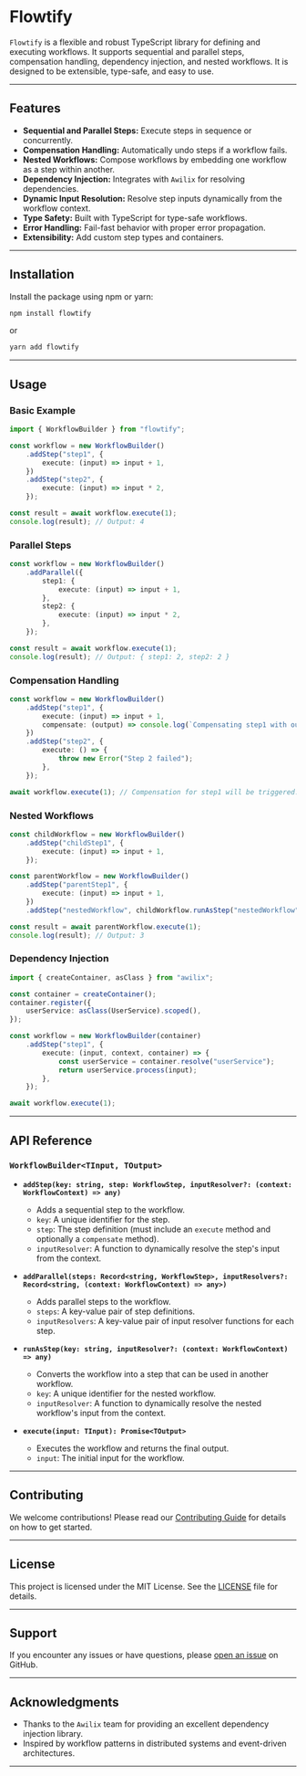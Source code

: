 # Flowtify

`Flowtify` is a flexible and robust TypeScript library for defining and executing workflows. It supports sequential and parallel steps, compensation handling, dependency injection, and nested workflows. It is designed to be extensible, type-safe, and easy to use.

---

## Features

- **Sequential and Parallel Steps:** Execute steps in sequence or concurrently.
- **Compensation Handling:** Automatically undo steps if a workflow fails.
- **Nested Workflows:** Compose workflows by embedding one workflow as a step within another.
- **Dependency Injection:** Integrates with `Awilix` for resolving dependencies.
- **Dynamic Input Resolution:** Resolve step inputs dynamically from the workflow context.
- **Type Safety:** Built with TypeScript for type-safe workflows.
- **Error Handling:** Fail-fast behavior with proper error propagation.
- **Extensibility:** Add custom step types and containers.

---

## Installation

Install the package using npm or yarn:

```bash
npm install flowtify
```

or

```bash
yarn add flowtify
```

---

## Usage

### Basic Example

```typescript
import { WorkflowBuilder } from "flowtify";

const workflow = new WorkflowBuilder()
    .addStep("step1", {
        execute: (input) => input + 1,
    })
    .addStep("step2", {
        execute: (input) => input * 2,
    });

const result = await workflow.execute(1);
console.log(result); // Output: 4
```

### Parallel Steps

```typescript
const workflow = new WorkflowBuilder()
    .addParallel({
        step1: {
            execute: (input) => input + 1,
        },
        step2: {
            execute: (input) => input * 2,
        },
    });

const result = await workflow.execute(1);
console.log(result); // Output: { step1: 2, step2: 2 }
```

### Compensation Handling

```typescript
const workflow = new WorkflowBuilder()
    .addStep("step1", {
        execute: (input) => input + 1,
        compensate: (output) => console.log(`Compensating step1 with output: ${output}`),
    })
    .addStep("step2", {
        execute: () => {
            throw new Error("Step 2 failed");
        },
    });

await workflow.execute(1); // Compensation for step1 will be triggered.
```

### Nested Workflows

```typescript
const childWorkflow = new WorkflowBuilder()
    .addStep("childStep1", {
        execute: (input) => input + 1,
    });

const parentWorkflow = new WorkflowBuilder()
    .addStep("parentStep1", {
        execute: (input) => input + 1,
    })
    .addStep("nestedWorkflow", childWorkflow.runAsStep("nestedWorkflow"));

const result = await parentWorkflow.execute(1);
console.log(result); // Output: 3
```

### Dependency Injection

```typescript
import { createContainer, asClass } from "awilix";

const container = createContainer();
container.register({
    userService: asClass(UserService).scoped(),
});

const workflow = new WorkflowBuilder(container)
    .addStep("step1", {
        execute: (input, context, container) => {
            const userService = container.resolve("userService");
            return userService.process(input);
        },
    });

await workflow.execute(1);
```

---

## API Reference

### `WorkflowBuilder<TInput, TOutput>`

- **`addStep(key: string, step: WorkflowStep, inputResolver?: (context: WorkflowContext) => any)`**
    - Adds a sequential step to the workflow.
    - `key`: A unique identifier for the step.
    - `step`: The step definition (must include an `execute` method and optionally a `compensate` method).
    - `inputResolver`: A function to dynamically resolve the step's input from the context.

- **`addParallel(steps: Record<string, WorkflowStep>, inputResolvers?: Record<string, (context: WorkflowContext) => any>)`**
    - Adds parallel steps to the workflow.
    - `steps`: A key-value pair of step definitions.
    - `inputResolvers`: A key-value pair of input resolver functions for each step.

- **`runAsStep(key: string, inputResolver?: (context: WorkflowContext) => any)`**
    - Converts the workflow into a step that can be used in another workflow.
    - `key`: A unique identifier for the nested workflow.
    - `inputResolver`: A function to dynamically resolve the nested workflow's input from the context.

- **`execute(input: TInput): Promise<TOutput>`**
    - Executes the workflow and returns the final output.
    - `input`: The initial input for the workflow.

---

## Contributing

We welcome contributions! Please read our [Contributing Guide](CONTRIBUTING.md) for details on how to get started.

---

## License

This project is licensed under the MIT License. See the [LICENSE](LICENSE) file for details.

---

## Support

If you encounter any issues or have questions, please [open an issue](https://github.com/your-repo/flowtify/issues) on GitHub.

---

## Acknowledgments

- Thanks to the `Awilix` team for providing an excellent dependency injection library.
- Inspired by workflow patterns in distributed systems and event-driven architectures.

---